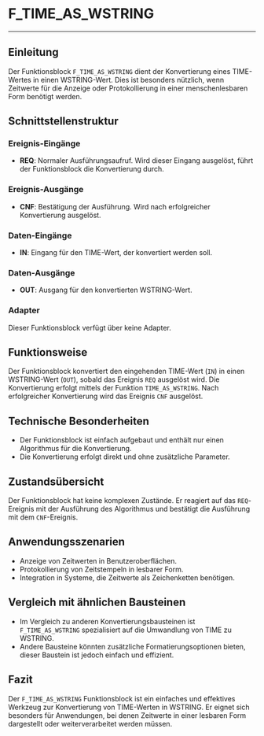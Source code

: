 # F_TIME_AS_WSTRING

* * * * * * * * * *
## Einleitung
Der Funktionsblock `F_TIME_AS_WSTRING` dient der Konvertierung eines TIME-Wertes in einen WSTRING-Wert. Dies ist besonders nützlich, wenn Zeitwerte für die Anzeige oder Protokollierung in einer menschenlesbaren Form benötigt werden.

## Schnittstellenstruktur
### **Ereignis-Eingänge**
- **REQ**: Normaler Ausführungsaufruf. Wird dieser Eingang ausgelöst, führt der Funktionsblock die Konvertierung durch.

### **Ereignis-Ausgänge**
- **CNF**: Bestätigung der Ausführung. Wird nach erfolgreicher Konvertierung ausgelöst.

### **Daten-Eingänge**
- **IN**: Eingang für den TIME-Wert, der konvertiert werden soll.

### **Daten-Ausgänge**
- **OUT**: Ausgang für den konvertierten WSTRING-Wert.

### **Adapter**
Dieser Funktionsblock verfügt über keine Adapter.

## Funktionsweise
Der Funktionsblock konvertiert den eingehenden TIME-Wert (`IN`) in einen WSTRING-Wert (`OUT`), sobald das Ereignis `REQ` ausgelöst wird. Die Konvertierung erfolgt mittels der Funktion `TIME_AS_WSTRING`. Nach erfolgreicher Konvertierung wird das Ereignis `CNF` ausgelöst.

## Technische Besonderheiten
- Der Funktionsblock ist einfach aufgebaut und enthält nur einen Algorithmus für die Konvertierung.
- Die Konvertierung erfolgt direkt und ohne zusätzliche Parameter.

## Zustandsübersicht
Der Funktionsblock hat keine komplexen Zustände. Er reagiert auf das `REQ`-Ereignis mit der Ausführung des Algorithmus und bestätigt die Ausführung mit dem `CNF`-Ereignis.

## Anwendungsszenarien
- Anzeige von Zeitwerten in Benutzeroberflächen.
- Protokollierung von Zeitstempeln in lesbarer Form.
- Integration in Systeme, die Zeitwerte als Zeichenketten benötigen.

## Vergleich mit ähnlichen Bausteinen
- Im Vergleich zu anderen Konvertierungsbausteinen ist `F_TIME_AS_WSTRING` spezialisiert auf die Umwandlung von TIME zu WSTRING.
- Andere Bausteine könnten zusätzliche Formatierungsoptionen bieten, dieser Baustein ist jedoch einfach und effizient.

## Fazit
Der `F_TIME_AS_WSTRING` Funktionsblock ist ein einfaches und effektives Werkzeug zur Konvertierung von TIME-Werten in WSTRING. Er eignet sich besonders für Anwendungen, bei denen Zeitwerte in einer lesbaren Form dargestellt oder weiterverarbeitet werden müssen.